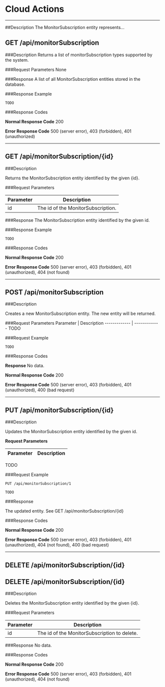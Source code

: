 # Cloud Actions
***

##Description
The MonitorSubscription entity represents...

## GET /api/monitorSubscription

###Description
Returns a list of monitorSubscription types supported by the system.

###Request Parameters
None

###Response
A list of all MonitorSubscription entities stored in the database.

###Response Example
```
TODO
```

###Response Codes

**Normal Response Code** 200

**Error Response Code** 500 (server error), 403 (forbidden), 401 (unauthorized)

***

## GET /api/monitorSubscription/{id}

###Description

Returns the MonitorSubscription entity identified by the given {id}.

###Request Parameters

Parameter     | Description
------------- | -------------
id            | The id of the MonitorSubscription.

###Response
The MonitorSubscription entity identified by the given id.

###Response Example
```
TODO
```

###Response Codes

**Normal Response Code** 200

**Error Response Code** 500 (server error), 403 (forbidden), 401 (unauthorized), 404 (not found)

***

## POST /api/monitorSubscription

###Description

Creates a new MonitorSubscription entity. The new entity will be returned.

###Request Parameters
Parameter     | Description
------------- | -------------
TODO

###Request Example
```
TODO
```

###Response Codes

**Response** No data.

**Normal Response Code** 200

**Error Response Code** 500 (server error), 403 (forbidden), 401 (unauthorized), 400 (bad request)

***

## PUT /api/monitorSubscription/{id}

###Description

Updates the MonitorSubscription entity identified by the given id.

**Request Parameters**

Parameter     | Description
------------- | -------------
TODO

###Request Example
```
PUT /api/monitorSubscription/1
```
```
TODO
```

###Response

The updated entity. See GET /api/monitorSubscription/{id}

###Response Codes

**Normal Response Code** 200

**Error Response Code** 500 (server error), 403 (forbidden), 401 (unauthorized), 404 (not found), 400 (bad request)

***

## DELETE /api/monitorSubscription/{id}
## DELETE /api/monitorSubscription/{id}

###Description

Deletes the MonitorSubscription entity identified by the given {id}.

###Request Parameters

Parameter     | Description
------------- | -------------
id            | The id of the MonitorSubscription to delete.

###Response
No data.

###Response Codes

**Normal Response Code** 200

**Error Response Code** 500 (server error), 403 (forbidden), 401 (unauthorized), 404 (not found)
